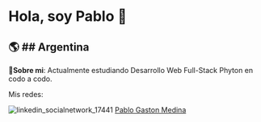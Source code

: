# Hola, soy Pablo 👋
🌎 ## Argentina
---

👋**Sobre mi**: Actualmente estudiando Desarrollo Web Full-Stack Phyton en codo a codo.

<!--
Here are some ideas to get you started:

- 🔭 I’m currently working on ...
- 🌱 I’m currently learning ...
- 👯 I’m looking to collaborate on ...
- 🤔 I’m looking for help with ...![linkedin_socialnetwork_17441](https://github.com/PabloGastonMedina/PabloGastonMedina/assets/99515825/d23b48d3-7bf2-4ba4-a775-5371ccdd7c1a)

- 💬 Ask me about ...
- 📫 How to reach me: ...
- 😄 Pronouns: ...
- ⚡ Fun fact: ...
-->
Mis redes:


![linkedin_socialnetwork_17441](https://github.com/PabloGastonMedina/PabloGastonMedina/assets/99515825/d23b48d3-7bf2-4ba4-a775-5371ccdd7c1a)
[Pablo Gaston Medina](www.linkedin.com/in/pablo-gastón-medina)



